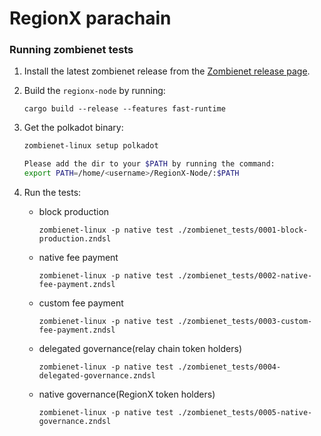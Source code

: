 # RegionX parachain

### Running zombienet tests

1. Install the latest zombienet release from the [Zombienet release page](https://github.com/paritytech/zombienet/releases).

2. Build the `regionx-node` by running:

    ```
    cargo build --release --features fast-runtime
    ```

3. Get the polkadot binary:

    ```sh
    zombienet-linux setup polkadot 

    Please add the dir to your $PATH by running the command:
    export PATH=/home/<username>/RegionX-Node/:$PATH
    ```

4. Run the tests:
 
   - block production


        ```
        zombienet-linux -p native test ./zombienet_tests/0001-block-production.zndsl
        ```

    - native fee payment

        ```
        zombienet-linux -p native test ./zombienet_tests/0002-native-fee-payment.zndsl
        ```

    - custom fee payment

        ```
        zombienet-linux -p native test ./zombienet_tests/0003-custom-fee-payment.zndsl
        ```

    - delegated governance(relay chain token holders)

        ```
        zombienet-linux -p native test ./zombienet_tests/0004-delegated-governance.zndsl
        ```

    - native governance(RegionX token holders)

        ```
        zombienet-linux -p native test ./zombienet_tests/0005-native-governance.zndsl
        ```